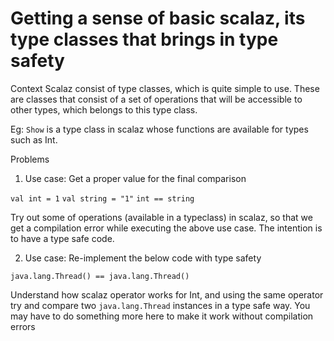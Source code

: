 # Getting a sense of basic scalaz, its type classes that brings in type safety

Context
Scalaz consist of type classes, which is quite simple to use. 
These are classes that consist of a set of operations that will be accessible 
to other types, which belongs to this type class. 

Eg: `Show` is a type class in scalaz whose functions are available for types such as Int.

Problems

1. Use case: Get a proper value for the final comparison

`val int = 1`
`val string = "1"`
`int == string`

Try out some of operations (available in a typeclass) in scalaz, so that we get a compilation error while 
executing the above use case. The intention is to have a type safe code.

2. Use case: Re-implement the below code with type safety

`java.lang.Thread() == java.lang.Thread()`

Understand how scalaz operator works for Int, and using the same operator try and compare two 
`java.lang.Thread` instances in a type safe way. You may have to do something more here to make it work without compilation errors